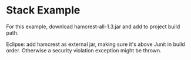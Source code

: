 #  Stack Example

For this example, download hamcrest-all-1.3.jar and add to project build path. 

Eclipse: add hamcrest as external jar, making sure it's above Junit in build order. Otherwise a security violation exception might be thrown. 

